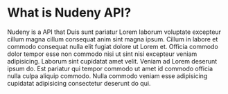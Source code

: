 # What is Nudeny API?

Nudeny is a API that Duis sunt pariatur Lorem laborum voluptate excepteur cillum magna cillum consequat anim sint magna ipsum. Cillum in labore et commodo consequat nulla elit fugiat dolore ut Lorem et. Officia commodo dolor tempor esse non commodo nisi ut sint nisi excepteur veniam adipisicing. Laborum sint cupidatat amet velit. Veniam ad Lorem deserunt ipsum do. Est pariatur qui tempor commodo ut amet id commodo officia nulla culpa aliquip commodo. Nulla commodo veniam esse adipisicing cupidatat adipisicing consectetur deserunt do qui.

#